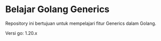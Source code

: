 # Belajar Golang Generics

Repository ini bertujuan untuk mempelajari fitur Generics dalam Golang.

Versi go: 1.20.x

